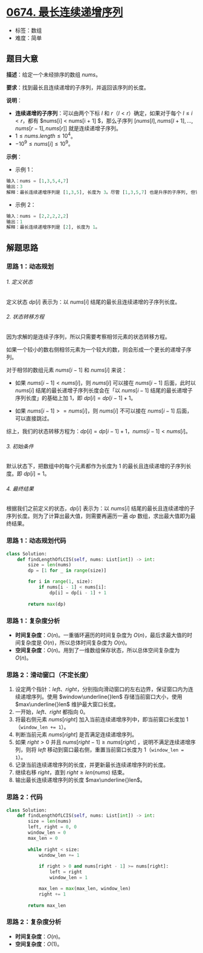 # [0674. 最长连续递增序列](https://leetcode.cn/problems/longest-continuous-increasing-subsequence/)

- 标签：数组
- 难度：简单

## 题目大意

**描述**：给定一个未经排序的数组 $nums$。

**要求**：找到最长且连续递增的子序列，并返回该序列的长度。

**说明**：

- **连续递增的子序列**：可以由两个下标 $l$ 和 $r$（$l < r$）确定，如果对于每个 $l \le i < r$，都有 $nums[i] < nums[i + 1] $，那么子序列 $[nums[l], nums[l + 1], ..., nums[r - 1], nums[r]]$ 就是连续递增子序列。
- $1 \le nums.length \le 10^4$。
- $-10^9 \le nums[i] \le 10^9$。

**示例**：

- 示例 1：

```python
输入：nums = [1,3,5,4,7]
输出：3
解释：最长连续递增序列是 [1,3,5], 长度为 3。尽管 [1,3,5,7] 也是升序的子序列, 但它不是连续的，因为 5 和 7 在原数组里被 4 隔开。 
```

- 示例 2：

```python
输入：nums = [2,2,2,2,2]
输出：1
解释：最长连续递增序列是 [2], 长度为 1。
```

## 解题思路

### 思路 1：动态规划

###### 1. 定义状态

定义状态 $dp[i]$ 表示为：以 $nums[i]$ 结尾的最长且连续递增的子序列长度。

###### 2. 状态转移方程

因为求解的是连续子序列，所以只需要考察相邻元素的状态转移方程。

如果一个较小的数右侧相邻元素为一个较大的数，则会形成一个更长的递增子序列。

对于相邻的数组元素 $nums[i - 1]$ 和 $nums[i]$ 来说：

- 如果 $nums[i - 1] < nums[i]$，则 $nums[i]$ 可以接在 $nums[i - 1]$ 后面，此时以 $nums[i]$ 结尾的最长递增子序列长度会在「以 $nums[i - 1]$ 结尾的最长递增子序列长度」的基础上加 $1$，即 $dp[i] = dp[i - 1] + 1$。

- 如果 $nums[i - 1] >= nums[i]$，则 $nums[i]$ 不可以接在 $nums[i - 1]$ 后面，可以直接跳过。

综上，我们的状态转移方程为：$dp[i] = dp[i - 1] + 1$，$nums[i - 1] < nums[i]$。

###### 3. 初始条件

默认状态下，把数组中的每个元素都作为长度为 $1$ 的最长且连续递增的子序列长度。即 $dp[i] = 1$。

###### 4. 最终结果

根据我们之前定义的状态，$dp[i]$ 表示为：以 $nums[i]$ 结尾的最长且连续递增的子序列长度。则为了计算出最大值，则需要再遍历一遍 $dp$ 数组，求出最大值即为最终结果。

### 思路 1：动态规划代码

```python
class Solution:
    def findLengthOfLCIS(self, nums: List[int]) -> int:
        size = len(nums)
        dp = [1 for _ in range(size)]

        for i in range(1, size):
            if nums[i - 1] < nums[i]:
                dp[i] = dp[i - 1] + 1
        
        return max(dp)
```

### 思路 1：复杂度分析

- **时间复杂度**：$O(n)$。一重循环遍历的时间复杂度为 $O(n)$，最后求最大值的时间复杂度是 $O(n)$，所以总体时间复杂度为 $O(n)$。
- **空间复杂度**：$O(n)$。用到了一维数组保存状态，所以总体空间复杂度为 $O(n)$。

### 思路 2：滑动窗口（不定长度）

1. 设定两个指针：$left$、$right$，分别指向滑动窗口的左右边界，保证窗口内为连续递增序列。使用 $window\underline{}len$ 存储当前窗口大小，使用 $max\underline{}len$ 维护最大窗口长度。
2. 一开始，$left$、$right$ 都指向 $0$。
3. 将最右侧元素 $nums[right]$ 加入当前连续递增序列中，即当前窗口长度加 $1$（`window_len += 1`）。
4. 判断当前元素 $nums[right]$ 是否满足连续递增序列。
5. 如果 $right > 0$ 并且 $nums[right - 1] \ge nums[right]$ ，说明不满足连续递增序列，则将 $left$ 移动到窗口最右侧，重置当前窗口长度为 $1$（`window_len = 1`）。
6. 记录当前连续递增序列的长度，并更新最长连续递增序列的长度。
7. 继续右移 $right$，直到 $right \ge len(nums)$ 结束。
8. 输出最长连续递增序列的长度 $max\underline{}len$。

### 思路 2：代码

```python
class Solution:
    def findLengthOfLCIS(self, nums: List[int]) -> int:
        size = len(nums)
        left, right = 0, 0
        window_len = 0
        max_len = 0
        
        while right < size:
            window_len += 1
            
            if right > 0 and nums[right - 1] >= nums[right]:
                left = right
                window_len = 1

            max_len = max(max_len, window_len)
            right += 1
            
        return max_len
```

### 思路 2：复杂度分析

- **时间复杂度**：$O(n)$。
- **空间复杂度**：$O(1)$。